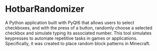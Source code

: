 # HotbarRandomizer
A Python application built with PyQt6 that allows users to select checkboxes, and with the press of a button, randomly choose a selected checkbox and simulate typing its associated number. This tool simulates keypresses to automate repetitive tasks in games or applications. Specifically, it was created to place random block patterns in Minecraft.
